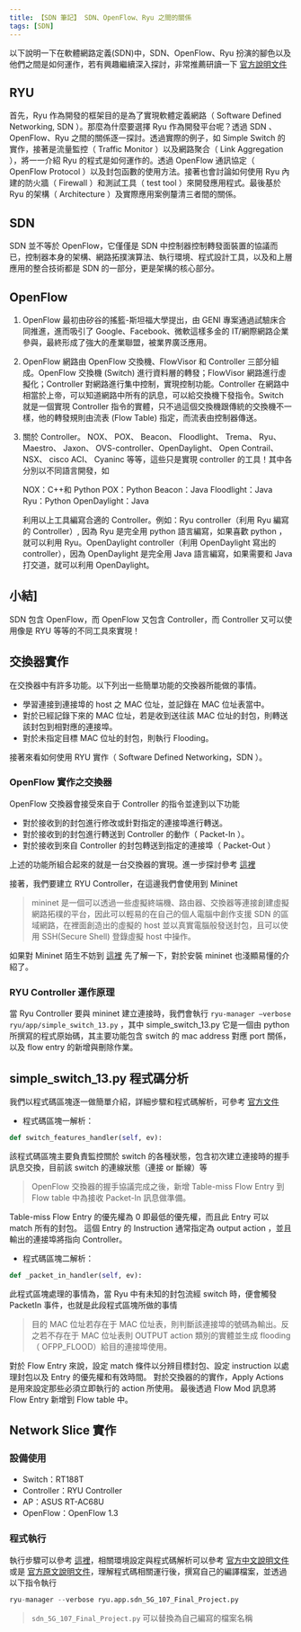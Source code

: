 ```yaml
---
title: 【SDN 筆記】 SDN、OpenFlow、Ryu 之間的關係
tags: [SDN]
---
```

以下說明一下在軟體網路定義(SDN)中，SDN、OpenFlow、Ryu 扮演的腳色以及他們之間是如何運作，若有興趣繼續深入探討，非常推薦研讀一下 [官方說明文件]([https://link](https://osrg.github.io/ryu-book/zh_tw/html/switching_hub.html#ryu))

## RYU

首先，Ryu 作為開發的框架目的是為了實現軟體定義網路（ Software Defined Networking, SDN ）。那麼為什麼要選擇 Ryu 作為開發平台呢？透過 SDN 、OpenFlow、Ryu 之間的關係逐一探討。透過實際的例子，如 Simple Switch 的實作，接著是流量監控（ Traffic Monitor ）以及網路聚合（ Link Aggregation ），將一一介紹 Ryu 的程式是如何運作的。透過 OpenFlow 通訊協定（ OpenFlow Protocol ）以及封包函數的使用方法。接著也會討論如何使用 Ryu 內建的防火牆（ Firewall ）和測試工具（ test tool ）來開發應用程式。最後基於 Ryu 的架構（ Architecture ）及實際應用案例釐清三者間的關係。

## SDN

SDN 並不等於 OpenFlow，它僅僅是 SDN 中控制器控制轉發面裝置的協議而已，控制器本身的架構、網路拓撲演算法、執行環境、程式設計工具，以及和上層應用的整合技術都是 SDN 的一部分，更是架構的核心部分。

## OpenFlow

1. OpenFlow 最初由矽谷的搖籃-斯坦福大學提出，由 GENI 專案通過試驗床合同推進，進而吸引了 Google、Facebook、微軟這樣多金的 IT/網際網路企業參與，最終形成了強大的產業聯盟，被業界廣泛應用。

2. OpenFlow 網路由 OpenFlow 交換機、FlowVisor 和 Controller 三部分組成。OpenFlow 交換機 (Switch) 進行資料層的轉發；FlowVisor 網路進行虛擬化；Controller 對網路進行集中控制，實現控制功能。Controller 在網路中相當於上帝，可以知道網路中所有的訊息，可以給交換機下發指令。Switch 就是一個實現 Controller 指令的實體，只不過這個交換機跟傳統的交換機不一樣，他的轉發規則由流表 (Flow Table) 指定，而流表由控制器傳送。

3. 關於 Controller。 NOX、 POX、 Beacon、 Floodlight、 Trema、 Ryu、 Maestro、 Jaxon、 OVS-controller、OpenDaylight、 Open Contrail、 NSX、 cisco ACI、 Cyaninc 等等，這些只是實現 controller 的工具！其中各分別以不同語言開發，如

    NOX：C++和 Python
    POX：Python
    Beacon：Java
    Floodlight：Java
    Ryu：Python
    OpenDaylight：Java

    利用以上工具編寫合適的 Controller。例如：Ryu controller（利用 Ryu 編寫的 Controller）, 因為 Ryu 是完全用 python 語言編寫，如果喜歡 python ，就可以利用 Ryu。OpenDaylight controller（利用 OpenDaylight 寫出的 controller），因為 OpenDaylight 是完全用 Java 語言編寫，如果需要和 Java 打交道，就可以利用 OpenDaylight。

## 小結]

SDN 包含 OpenFlow，而 OpenFlow 又包含 Controller，而 Controller 又可以使用像是 RYU 等等的不同工具來實現！

## 交換器實作

在交換器中有許多功能。以下列出一些簡單功能的交換器所能做的事情。

* 學習連接到連接埠的 host 之 MAC 位址，並記錄在 MAC 位址表當中。
* 對於已經記錄下來的 MAC 位址，若是收到送往該 MAC 位址的封包，則轉送該封包到相對應的連接埠。
* 對於未指定目標 MAC 位址的封包，則執行 Flooding。

接著來看如何使用 RYU 實作（ Software Defined Networking，SDN ）。

### OpenFlow 實作之交換器

OpenFlow 交換器會接受來自于 Controller 的指令並達到以下功能

* 對於接收到的封包進行修改或針對指定的連接埠進行轉送。
* 對於接收到的封包進行轉送到 Controller 的動作（ Packet-In ）。
* 對於接收到來自 Controller 的封包轉送到指定的連接埠（ Packet-Out ）

上述的功能所組合起來的就是一台交換器的實現。進一步探討參考 [這裡](https://osrg.github.io/ryu-book/zh_tw/html/switching_hub.html#ryu)

接著，我們要建立 RYU Controller，在這邊我們會使用到 Mininet

> mininet 是一個可以透過一些虛擬終端機、路由器、交換器等連接創建虛擬網路拓樸的平台，因此可以輕易的在自己的個人電腦中創作支援 SDN 的區域網路，在裡面創造出的虛擬的 host 並以真實電腦般發送封包，且可以使用 SSH(Secure Shell) 登錄虛擬 host 中操作。

如果對 Mininet 陌生不妨到 [這裡](https://ithelp.ithome.com.tw/articles/10197633) 先了解一下，對於安裝 mininet 也淺顯易懂的介紹了。

### RYU Controller 運作原理

當 Ryu Controller 要與 mininet 建立連接時，我們會執行 `ryu-manager –verbose ryu/app/simple_switch_13.py` ，其中 simple_switch_13.py 它是一個由 python 所撰寫的程式原始碼，其主要功能包含 switch 的 mac address 對應 port 關係，以及 flow entry 的新增與刪除作業。

## simple_switch_13.py 程式碼分析

我們以程式碼區塊逐一做簡單介紹，詳細步驟和程式碼解析，可參考 [官方文件](https://osrg.github.io/ryu-book/zh_tw/html/switching_hub.html#ryu)

* 程式碼區塊一解析：

``` python
def switch_features_handler(self, ev):
```

該程式碼區塊主要負責監控關於 switch 的各種狀態，包含初次建立連接時的握手訊息交換，目前該 switch 的連線狀態（連接 or 斷線）等

> OpenFlow 交換器的握手協議完成之後，新增 Table-miss Flow Entry 到 Flow table 中為接收 Packet-In 訊息做準備。

Table-miss Flow Entry 的優先權為 0 即最低的優先權，而且此 Entry 可以 match 所有的封包。 這個 Entry 的 Instruction 通常指定為 output action ，並且輸出的連接埠將指向 Controller。

* 程式碼區塊二解析：

``` python
def _packet_in_handler(self, ev):
```

此程式區塊處理的事情為，當 Ryu 中有未知的封包流經 switch 時，便會觸發 PacketIn 事件，也就是此段程式區塊所做的事情

> 目的 MAC 位址若存在于 MAC 位址表，則判斷該連接埠的號碼為輸出。反之若不存在于 MAC 位址表則 OUTPUT action 類別的實體並生成 flooding（ OFPP_FLOOD）給目的連接埠使用。

對於 Flow Entry 來說，設定 match 條件以分辨目標封包、設定 instruction 以處理封包以及 Entry 的優先權和有效時間。
對於交換器的的實作，Apply Actions 是用來設定那些必須立即執行的 action 所使用。
最後透過 Flow Mod 訊息將 Flow Entry 新增到 Flow table 中。

## Network Slice 實作

### 設備使用

* Switch：RT188T
* Controller：RYU Controller
* AP：ASUS RT-AC68U
* OpenFlow：OpenFlow 1.3

### 程式執行

執行步驟可以參考 [這裡](https://github.com/joechang0113/sdn_demo)，相關環境設定與程式碼解析可以參考 [官方中文說明文件](https://osrg.github.io/ryu-book/zh_tw/html/switching_hub.html#id5) 或是 [官方原文說明文件](https://ryu.readthedocs.io/en/latest/ryu_app_api.html)，理解程式碼相關運行後，撰寫自己的編譯檔案，並透過以下指令執行

``` python
ryu-manager --verbose ryu.app.sdn_5G_107_Final_Project.py
```

> `sdn_5G_107_Final_Project.py` 可以替換為自己編寫的檔案名稱
